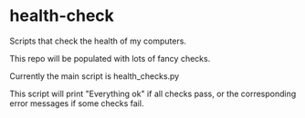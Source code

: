 # health-check
Scripts that check the health of my computers.

This repo will be populated with lots of fancy checks.

Currently the main script is health_checks.py

This script will print "Everything ok" if all checks pass,
or the corresponding error messages if some checks fail.
